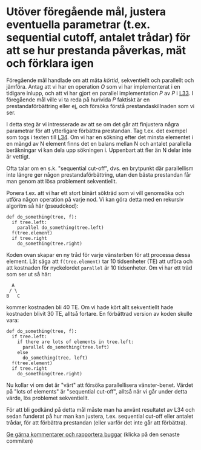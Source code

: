 # Utöver föregående mål, justera eventuella parametrar (t.ex. sequential cutoff, antalet trådar) för att se hur prestanda påverkas, mät och förklara igen

Föregående mål handlade om att mäta *körtid*, sekventiellt och
parallellt och jämföra. Antag att vi har en operation *O* som vi
har implementerat i en tidigare inlupp, och att vi har gjort en
parallel implementation *P* av *P* i [L33](L33.md). I föregående
mål ville vi ta reda på hurivida *P* faktiskt är en
prestandaförbättring eller ej, och försöka förstå
prestandaskillnaden som vi ser.

I detta steg är vi intresserade av att se om det går att
finjustera några parametrar för att ytterligare förbättra
prestandan. Tag t.ex. det exempel som togs i texten till
[L34](L34.md). Om vi har en sökning efter det minsta elementet i
en mängd av N element finns det en balans mellan N och antalet
parallella beräkningar vi kan dela upp sökningen i. Uppenbart att
fler än N delar inte är vettigt.

Ofta talar om en s.k. "sequential cut-off", dvs. en brytpunkt där
parallellism inte längre ger någon prestandaförbättring, utan den
bästa prestandan får man genom att lösa problement sekventiellt.

Ponera t.ex. att vi har ett stort binärt sökträd som vi vill
genomsöka och utföra någon operation på varje nod. Vi kan göra
detta med en rekursiv algoritm så här (pseudokod):

```
def do_something(tree, f):
  if tree.left:
    parallel do_something(tree.left)
  f(tree.element)
  if tree.right
    do_something(tree.right)
```

Koden ovan skapar en ny tråd för varje vänsterben för att processa
dessa element. Låt säga att `f(tree.element)` tar 10 tidsenheter
(TE) att utföra och att kostnaden för nyckelordet `parallel` är 10
tidsenheter. Om vi har ett träd som ser ut så här:

```
  A
 / \
B   C
```

kommer kostnaden bli 40 TE. Om vi hade kört allt sekventiellt hade
kostnaden blivit 30 TE, alltså fortare. En förbättrad version av
koden skulle vara:

```
def do_something(tree, f):
  if tree.left:
    if there are lots of elements in tree.left:
      parallel do_something(tree.left)
    else
      do_something(tree, left)
  f(tree.element)
  if tree.right
    do_something(tree.right)
```

Nu kollar vi om det är "värt" att försöka parallellisera vänster-benet.
Värdet på "lots of elements" är "sequential cut-off", alltså när vi
går under detta värde, lös problemet sekventiellt.

För att bli godkänd på detta mål måste man ha använt resultatet av
L34 och sedan funderat på hur man kan justera, t.ex. sequential
cut-off eller antalet trådar, för att förbättra prestandan (eller
varför det inte går att förbättra).

[Ge gärna kommentarer och rapportera buggar](https://github.com/IOOPM-UU/achievements/commits/master/L35.md) (klicka på den senaste commiten)

